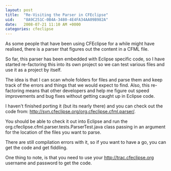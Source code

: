 ```yaml
---
layout: post
title:  "Re-Visiting the Parser in CFEclipse"
uid:	"8A9C251C-0B4A-3480-4E4FA34AA09B982A"
date:   2008-07-21 11:10 AM +0000
categories: cfeclipse
---
```

As some people that have been using CFEclipse for a while might have realised, there is a parser that figures out the content in a CFML file.

So far, this parser has been embedded with Eclipse specific code, so I have started re-factoring this into its own project so we can test various files and use it as a project by itself.

The idea is that I can scan whole folders for files and parse them and keep track of the errors and things that we would expect to find. Also, this re-factoring means that other developers and help me figure out speed improvements and bug fixes without getting caught up in Eclipse code.

I haven't finished porting it (but its nearly there) and you can check out the code from: <a href="http://svn.cfeclipse.org/org.cfeclipse.cfml.parser/" title="Revision 667: /org.cfeclipse.cfml.parser">http://svn.cfeclipse.org/org.cfeclipse.cfml.parser/</a>.

You should be able  to check it out into Eclipse and run the org.cfeclipse.cfml.parser.tests.ParserTest.java class passing in an argument for the location of the files you want to parse.

There are still compilation errors with it, so if you want to have a go, you can get the code and get fiddling.

One thing to note, is that you need to use your <a href="http://trac.cfeclipse.org" title="CFEclipse Plugin – Trac">http://trac.cfeclipse.org</a> username and password to get the code.